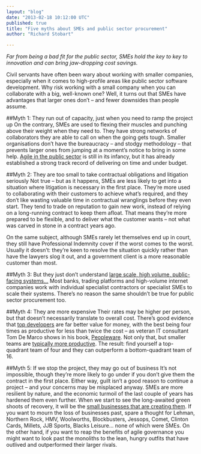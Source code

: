 ```yaml
---
layout: "blog"
date: "2013-02-18 10:12:00 UTC"
published: true
title: "Five myths about SMEs and public sector procurement"
author: "Richard Stobart"

---
```


*Far from being a bad fit for the public sector, SMEs hold the key to key to innovation and can bring jaw-dropping cost savings.*

Civil servants have often been wary about working with smaller companies, especially when it comes to high-profile areas like public sector software development. Why risk working with a small company when you can collaborate with a big, well-known one? Well, it turns out that SMEs have advantages that larger ones don’t – and fewer downsides than people assume.

##Myth 1: They run out of capacity, just when you need to ramp the project up 
On the contrary, SMEs are used to flexing their muscles and punching above their weight when they need to. They have strong networks of collaborators they are able to call on when the going gets tough. Smaller organisations don’t have the bureaucracy – and stodgy methodology – that prevents larger ones from jumping at a moment’s notice to bring in some help. [Agile in the public sector](/ideas/agile-in-the-public-sector-product-owner-is-key) is still in its infancy, but it has already established a strong track record of delivering on time and under budget.

##Myth 2: They are too small to take contractual obligations and litigation seriously
Not true – but as it happens, SMEs are less likely to get into a situation where litigation is necessary in the first place. They’re more used to collaborating with their customers to achieve what’s required, and they don’t like wasting valuable time in contractual wranglings before they even start. They tend to trade on reputation to gain new work, instead of relying on a long-running contract to keep them afloat. That means they’re more prepared to be flexible, and to deliver what the customer wants – not what was carved in stone in a contract years ago. 

On the same subject, although SMEs rarely let themselves end up in court, they still have Professional Indemnity cover if the worst comes to the worst. Usually it doesn’t: they’re keen to resolve the situation quickly rather than have the lawyers slog it out, and a government client is a more reasonable customer than most. 

##Myth 3: But they just don’t understand [large scale, high volume, public-facing systems...](/case-studies/e-petitions)
Most banks, trading platforms and high-volume internet companies work with individual specialist contractors or specialist SMEs to scale their systems. There’s no reason the same shouldn’t be true for public sector procurement too.

##Myth 4: They are more expensive
Their rates may be higher per person, but that doesn’t necessarily translate to overall cost. There’s good evidence that [top developers](/ruby-on-rails) are far better value for money, with the best being four times as productive for less than twice the cost – as veteran IT consultant Tom De Marco shows in his book, [Peopleware](http://www.amazon.co.uk/Peopleware-Productive-Projects-Teams-2nd/dp/0932633439). Not only that, but smaller teams are [typically more productive](http://public.kenan-flagler.unc.edu/Faculty/staatsb/neglect.pdf). The result: find yourself a top-quadrant team of four and they can outperform a bottom-quadrant team of 16. 

##Myth 5: If we stop the project, they may go out of business
It’s not impossible, though they’re more likely to go under if you don’t give them the contract in the first place. Either way, guilt isn’t a good reason to continue a project – and your concerns may be misplaced anyway. SMEs are more resilient by nature, and the economic turmoil of the last couple of years has hardened them even further. When we start to see the long-awaited green shoots of recovery, it will be the [small businesses that are creating them](http://www.independent.co.uk/student/postgraduate/mbas-guide/programme-to-accelerate-green-shoots-of-recovery-7872276.html). If you want to mourn the loss of businesses past, spare a thought for Lehman, Northern Rock, HMV, Woolworths, Blockbusters, Jessops, Comet, Clinton Cards, Millets, JJB Sports, Blacks Leisure... none of which were SMEs. On the other hand, if you want to reap the benefits of agile governance you might want to look past the monoliths to the lean, hungry outfits that have outlived and outperformed their larger rivals.  
